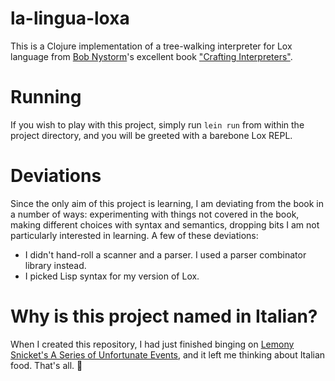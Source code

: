 # la-lingua-loxa

This is a Clojure implementation of a tree-walking interpreter for Lox language from [Bob Nystorm](https://twitter.com/munificentbob)'s excellent book ["Crafting Interpreters"](http://craftinginterpreters.com/).

# Running

If you wish to play with this project, simply run `lein run` from within the project directory, and you will be greeted with a barebone Lox REPL.

# Deviations

Since the only aim of this project is learning, I am deviating from the book in a number of ways: experimenting with things not covered in the book, making different choices with syntax and semantics, dropping bits I am not particularly interested in learning. A few of these deviations:

- I didn't hand-roll a scanner and a parser. I used a parser combinator library instead.
- I picked Lisp syntax for my version of Lox.

# Why is this project named in Italian?

When I created this repository, I had just finished binging on [Lemony Snicket's A Series of Unfortunate Events](https://en.wikipedia.org/wiki/A_Series_of_Unfortunate_Events_(TV_series)), and it left me thinking about Italian food. That's all. :spaghetti:
